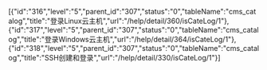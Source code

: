[{"id":"316","level":"5","parent_id":"307","status":"0","tableName":"cms_catalog","title":"登录Linux云主机","url":"/help/detail/360/isCateLog/1"},{"id":"317","level":"5","parent_id":"307","status":"0","tableName":"cms_catalog","title":"登录Windows云主机","url":"/help/detail/364/isCateLog/1"},{"id":"318","level":"5","parent_id":"307","status":"0","tableName":"cms_catalog","title":"SSH创建和登录","url":"/help/detail/330/isCateLog/1"}]